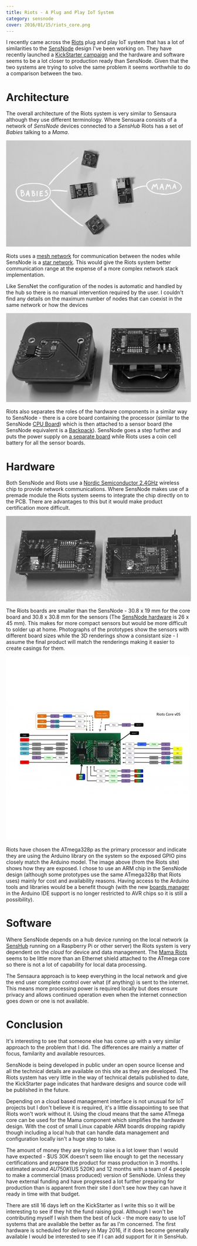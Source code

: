 ```yaml
---
title: Riots - A Plug and Play IoT System
category: sensnode
cover: 2016/01/15/riots_core.png
---
```

I recently came across the [Riots](http://www.riots.fi/) plug and play IoT system that has a lot of similarities to the [SensNode](/pages/sensnode/index.html) design I've been working on. They have recently launched a [KickStarter campaign](https://www.kickstarter.com/projects/riotsinstruments/riots-aware-for-you) and the hardware and software seems to be a lot closer to production ready than SensNode. Given that the two systems are trying to solve the same problem it seems worthwhile to do a comparison between the two.

# Architecture

The overall architecture of the Riots system is very similar to Sensaura although they use different terminology. Where Sensuara consists of a network of *SensNode* devices connected to a *SensHub* Riots has a set of *Babies* talking to a *Mama*.

![Mama and Babies](/images/2016/01/15/mama_and_babies.png)

Riots uses a [mesh network](https://en.wikipedia.org/wiki/Mesh_network) for communication between the nodes while SensNode is a [star network](https://en.wikipedia.org/wiki/Star_network). This would give the Riots system better communication range at the expense of a more complex network stack implementation.

Like SensNet the configuration of the nodes is automatic and handled by the hub so there is no manual intervention required by the user. I couldn't find any details on the maximum number of nodes that can coexist in the same network or how the devices

![Core and Base](/images/2016/01/15/core_and_base.png)

Riots also separates the roles of the hardware components in a similar way to SensNode - there is a core board containing the processor (similar to the SensNode [CPU Board](/pages/sensnode/cpuboard.html)) which is then attached to a sensor board (the SensNode equivalent is a [Backpack](/pages/sensnode/backpack.html)). SensNode goes a step further and puts the power supply on [a separate board](/pages/sensnode/powerboard.html) while Riots uses a coin cell battery for all the sensor boards.

# Hardware

Both SensNode and Riots use a [Nordic Semiconductor 2.4GHz](http://www.nordicsemi.com/eng/Products/2.4GHz-RF) wireless chip to provide network communications. Where SensNode makes use of a premade module the Riots system seems to integrate the chip directly on to the PCB. There are advantages to this but it would make product certification more difficult.

![Riots Core Board](/images/2016/01/15/riots_core.png)

The Riots boards are smaller than the SensNode - 30.8 x 19 mm for the core board and 30.8 x 30.8 mm for the sensors (The [SensNode hardware](/pages/sensnode/hardware.html) is 26 x 45 mm). This makes for more compact sensors but would be more difficult to solder up at home. Photographs of the prototypes show the sensors with different board sizes while the 3D renderings show a consistant size - I assume the final product will match the renderings making it easier to create casings for them.

![Riots Core Pinout](/images/2016/01/15/riots_core_pinout.jpg)

Riots have chosen the ATmega328p as the primary processor and indicate they are using the Arduino library on the system so the exposed GPIO pins closely match the Arduino model. The image above (from the Riots site) shows how they are exposed. I chose to use an ARM chip in the SensNode design (although some prototypes use the same ATmega328p that Riots uses) mainly for cost and availability reasons. Having access to the Arduino tools and libraries would be a benefit though (with the new [boards manager](http://playground.arduino.cc/Main/BoardsManagerSupport) in the Arduino IDE support is no longer restricted to AVR chips so it is still a possibility).

# Software

Where SensNode depends on a hub device running on the local network (a [SensHub](/pages/senshub/index.html) running on a Raspberry Pi or other server) the Riots system is very dependent on the *cloud* for device and data management. The [Mama Riots](http://www.riots.fi/p/mama-riots.html) seems to be little more than an Ethernet shield attached to the ATmega core so there is not a lot of capability for local data processing.

The Sensaura approach is to keep everything in the local network and give the end user complete control over what (if anything) is sent to the internet. This means more processing power is required locally but does ensure privacy and allows continued operation even when the internet connection goes down or one is not available.

# Conclusion

It's interesting to see that someone else has come up with a very similar approach to the problem that I did. The differences are mainly a matter of focus, familarity and available resources.

SensNode is being developed in public under an open source license and all the technical details are available on this site as they are developed. The Riots system has very little in the way of technical details published to date, the KickStarter page indicates that hardware designs and source code will be published in the future.

Depending on a cloud based management interface is not unusual for IoT projects but I don't believe it is required, it's a little dissapointing to see that Riots won't work without it. Using the cloud means that the same ATmega core can be used for the Mama component which simplifies the hardware design. With the cost of small Linux capable ARM boards dropping rapidly though including a local hub that can handle data management and configuration locally isn't a huge step to take.

The amount of money they are trying to raise is a lot lower than I would have expected - $US 30K doesn't seem like enough to get the necessary certifications and prepare the product for mass production in 3 months. I estimated around $AU 750K ($US 520K) and 12 months with a team of 4 people to make a commercial (mass produced) version of SensNode. Unless they have external funding and have progressed a lot further preparing for production than is apparent from their site I don't see how they can have it ready in time with that budget.

There are still 16 days left on the KickStarter as I write this so it will be interesting to see if they hit the fund raising goal. Although I won't be contributing myself I wish them the best of luck - the more easy to use IoT systems that are available the better as far as I'm concerned. The first hardware is scheduled for delivery in May 2016, if it does become generally available I would be interested to see if I can add support for it in SensHub.
